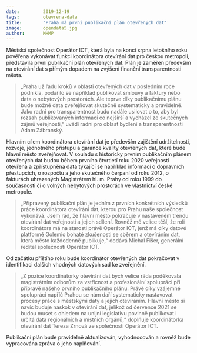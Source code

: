 ```yaml
---
date:         2019-12-19
tags:         otevrena-data
title:        "Praha má první publikační plán otevřených dat"
image: 	      opendata5.jpg
author:       MHMP
---
```


Městská společnost Operátor ICT, která byla na konci srpna letošního roku pověřena vykonávat funkci koordinátora otevírání dat pro českou metropoli, představila první publikační plán otevřených dat. Plán je zaměřen především na otevírání dat s přímým dopadem na zvýšení finanční transparentnosti města.

> „Praha už řadu kroků v oblasti otevřených dat v posledním roce podnikla, podařilo se například publikovat smlouvy a faktury nebo data o nebytových prostorách. Ale teprve díky publikačnímu plánu bude možné data zveřejňovat skutečně systematicky a pravidelně. Jako radní pro transparentnost budu nadále usilovat o to, aby byl rozsah publikovaných informací co nejširší a vycházel ze skutečných zájmů veřejnosti,“ uvádí radní pro oblast bydlení a transparentnosti Adam Zábranský.

Hlavním cílem koordinátora otevírání dat je především zajištění udržitelnosti, rozvoje, jednotného přístupu a garance kvality otevřených dat, které bude hlavní město zveřejňovat. V souladu s historicky prvním publikačním plánem otevřených dat budou během prvního čtvrtletí roku 2020 veřejnosti otevřena a zpřístupněna data týkající se například informací o dopravních přestupcích, o rozpočtu a jeho skutečného čerpaní od roku 2012, o fakturách uhrazených Magistrátem hl. m. Prahy od roku 1999 do současnosti či o volných nebytových prostorách ve vlastnictví české metropole. 

> „Připravený publikační plán je jedním z prvních konkrétních výsledků práce koordinátora otevírání dat, kterou pro Prahu naše společnost vykonává. Jsem rád, že hlavní město pokračuje v nastaveném trendu otevírání dat veřejnosti a jejich sdílení. Rovněž mě velice těší, že roli koordinátora má na starosti právě Operátor ICT, jenž má díky datové platformě Golemio bohaté zkušenosti se sběrem a otevíráním dat, která město každodenně publikuje,“ dodává Michal Fišer, generální ředitel společnosti Operátor ICT.

Od začátku příštího roku bude koordinátor otevřených dat pokračovat v identifikaci dalších vhodných datových sad ke zveřejnění. 

> „Z pozice koordinátorky otevírání dat bych velice ráda poděkovala magistrátním odborům za vstřícnost a profesionální spolupráci při přípravě našeho prvního publikačního plánu. Právě díky vzájemné spolupráci napříč Prahou se nám daří systematicky nastavovat procesy práce s městskými daty a jejich otevíráním. Hlavní město si navíc buduje náskok v otevírání dat, jelikož od července 2021 se budou muset s ohledem na unijní legislativu povinně publikovat i určitá data regionálních a místních orgánů,“ doplňuje koordinátorka otevírání dat Tereza Zrnová ze společnosti Operátor ICT.

Publikační plán bude pravidelně aktualizován, vyhodnocován a rovněž bude vypracována zpráva o jeho naplňování. 

 
